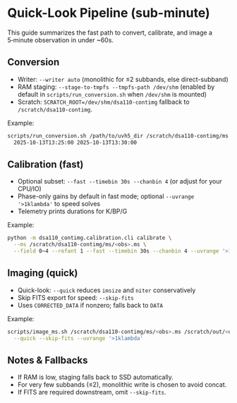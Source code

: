 # Quick-Look Pipeline (sub-minute)

This guide summarizes the fast path to convert, calibrate, and image a 5‑minute observation in under ~60s.

## Conversion

- Writer: `--writer auto` (monolithic for ≤2 subbands, else direct-subband)
- RAM staging: `--stage-to-tmpfs --tmpfs-path /dev/shm` (enabled by default in `scripts/run_conversion.sh` when `/dev/shm` is mounted)
- Scratch: `SCRATCH_ROOT=/dev/shm/dsa110-contimg` fallback to `/scratch/dsa110-contimg`.

Example:

```bash
scripts/run_conversion.sh /path/to/uvh5_dir /scratch/dsa110-contimg/ms \
  2025-10-13T13:25:00 2025-10-13T13:30:00
```

## Calibration (fast)

- Optional subset: `--fast --timebin 30s --chanbin 4` (or adjust for your CPU/IO)
- Phase-only gains by default in fast mode; optional `--uvrange '>1klambda'` to speed solves
- Telemetry prints durations for K/BP/G

Example:

```bash
python -m dsa110_contimg.calibration.cli calibrate \
  --ms /scratch/dsa110-contimg/ms/<obs>.ms \
  --field 0~4 --refant 1 --fast --timebin 30s --chanbin 4 --uvrange '>1klambda'
```

## Imaging (quick)

- Quick-look: `--quick` reduces `imsize` and `niter` conservatively
- Skip FITS export for speed: `--skip-fits`
- Uses `CORRECTED_DATA` if nonzero; falls back to `DATA`

Example:

```bash
scripts/image_ms.sh /scratch/dsa110-contimg/ms/<obs>.ms /scratch/out/<obs> \
  --quick --skip-fits --uvrange '>1klambda'
```

## Notes & Fallbacks

- If RAM is low, staging falls back to SSD automatically.
- For very few subbands (≤2), monolithic write is chosen to avoid concat.
- If FITS are required downstream, omit `--skip-fits`.


